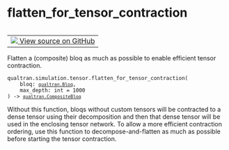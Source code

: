 # flatten_for_tensor_contraction


<table class="tfo-notebook-buttons tfo-api nocontent" align="left">
<td>
  <a target="_blank" href="https://github.com/quantumlib/Qualtran/blob/main/qualtran/simulation/tensor/_flattening.py#L29-L38">
    <img src="https://www.tensorflow.org/images/GitHub-Mark-32px.png" />
    View source on GitHub
  </a>
</td>
</table>



Flatten a (composite) bloq as much as possible to enable efficient tensor contraction.


<pre class="devsite-click-to-copy prettyprint lang-py tfo-signature-link">
<code>qualtran.simulation.tensor.flatten_for_tensor_contraction(
    bloq: <a href="../../../qualtran/Bloq.html"><code>qualtran.Bloq</code></a>,
    max_depth: int = 1000
) -> <a href="../../../qualtran/CompositeBloq.html"><code>qualtran.CompositeBloq</code></a>
</code></pre>



<!-- Placeholder for "Used in" -->

Without this function, bloqs without custom tensors will be contracted to a dense tensor using
their decomposition and then that dense tensor will be used in the enclosing tensor network.
To allow a more efficient contraction ordering, use this function to decompose-and-flatten
as much as possible before starting the tensor contraction.